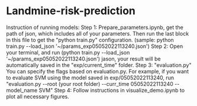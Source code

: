 # Landmine-risk-prediction

Instruction of running models:
Step 1: Prepare_parameters.ipynb, get the path of json, which includes all of your parameters. Then run the last block in this file to get the "python train.py" configuration. (sample: python train.py --load_json '~/params_exp05052022113240.json')
Step 2: Open your terminal, and run (python train.py --load_json '~/params_exp05052022113240.json') jason, your result  will be automatically saved in the "exp/current_time" folder.
Step 3: "evaluation.py" You can specify the flags based on evaluation.py. For example, if you want to evaluate SVM using the model saved in exp/05052022113240, run "evaluation.py --root (your root folder) --curr_time 05052022113240 --model_name SVM"
Step 4: Follow instructions in visualize_demo.ipynb to plot all necessary figures.
